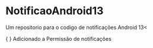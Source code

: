 # NotificaoAndroid13
Um repositorio para o codigo de notificações Android 13&lt;

{ } Adicionado a Permissão de notificações
